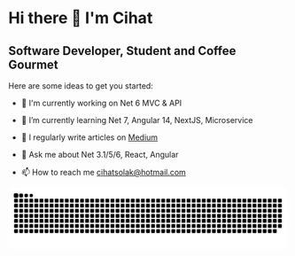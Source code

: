 # Hi there 👋 I'm Cihat

## Software Developer, Student and Coffee Gourmet

Here are some ideas to get you started:

* 🔭 I'm currently working on Net 6 MVC & API

* 🌱 I’m currently learning Net 7, Angular 14, NextJS, Microservice

* 📝 I regularly write articles on [Medium](https://cihatsolak.medium.com/)

* 💬 Ask me about Net 3.1/5/6, React, Angular

* 📫 How to reach me cihatsolak@hotmail.com

![snake svg](https://github.com/cihatsolak/cihatsolak/blob/output/github-contribution-grid-snake.svg)
